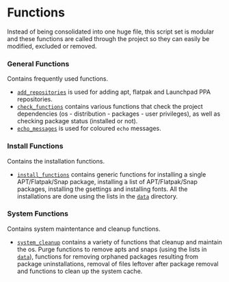 Functions
=========

Instead of being consolidated into one huge file, this script set is modular and these functions are called through the project so they can easily be modified, excluded or removed.

### General Functions

Contains frequently used functions.

 * [`add_repositories`](add_repositories) is used for adding apt, flatpak and Launchpad PPA repositories.
 * [`check_functions`](check_functions) contains various functions that check the project dependencies (os - distribution - packages - user privileges), as well as checking package status (installed or not).
 * [`echo_messages`](echo_messages) is used for coloured `echo` messages.

### Install Functions

Contains the installation functions.

 * [`install_functions`](install_functions) contains generic functions for installing a single APT/Flatpak/Snap package, installing a list of APT/Flatpak/Snap packages, installing the gsettings and installing fonts. All the installations are done using the lists in the [`data`](/data) directory.

### System Functions

Contains system maintentance and cleanup functions.

 * [`system_cleanup`](system_cleanup) contains a variety of functions that cleanup and maintain the os. Purge functions to remove apts and snaps (using the lists in [`data`](/data)), functions for removing orphaned packages resulting from package uninstallations, removal of files leftover after package removal and functions to clean up the system cache.